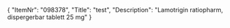 {
  "ItemNr": "098378",
  "Title": "test",
  "Description": "Lamotrigin ratiopharm, dispergerbar tablett 25 mg"
}